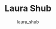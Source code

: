 ---
# this is autogenerated: do not edit
title: Laura Shub
author: laura_shub
layout: author-bio
jobtitle: Grad Student
bio: bioinformatics
type: member
excerpt: "Laura studied biochemistry and computer science at the University of Texas at Austin. She is currently a graduate student in the bioinformatics program at UCSF."
header:
  teaser: /assets/images/people/bio-shub.jpg
papers: 
    - title: Prioritizing Virtual Screening with Interpretable Interaction Fingerprints
      excerpt: Fassio AV, <u>Shub L</u>, Ponzoni L, McKinley J, O'Meara MJ, Ferreira RS, Keiser MJ, de Melo Minardi RC. __J Chem Inf Model__. 2022 Sep 26.
      link: "https://doi.org/10.1021/acs.jcim.2c00695"

---